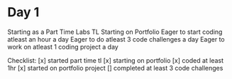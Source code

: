 # Day 1
Starting as a Part Time Labs TL
Starting on Portfolio
Eager to start coding atleast an hour a day
Eager to do atleast 3 code challenges a day
Eager to work on atleast 1 coding project a day

Checklist:
[x] started part time tl
[x] starting on portfolio
[x] coded at least 1hr
[x] started on portfolio project
[] completed at least 3 code challenges